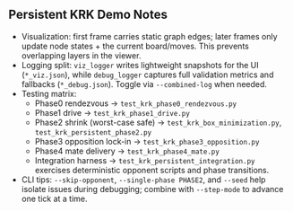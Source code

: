 Persistent KRK Demo Notes
-------------------------
- Visualization: first frame carries static graph edges; later frames only update node states + the current board/moves. This prevents overlapping layers in the viewer.
- Logging split: `viz_logger` writes lightweight snapshots for the UI (`*_viz.json`), while `debug_logger` captures full validation metrics and fallbacks (`*_debug.json`). Toggle via `--combined-log` when needed.
- Testing matrix:
  * Phase0 rendezvous → `test_krk_phase0_rendezvous.py`
  * Phase1 drive → `test_krk_phase1_drive.py`
  * Phase2 shrink (worst-case safe) → `test_krk_box_minimization.py`, `test_krk_persistent_phase2.py`
  * Phase3 opposition lock-in → `test_krk_phase3_opposition.py`
  * Phase4 mate delivery → `test_krk_phase4_mate.py`
  * Integration harness → `test_krk_persistent_integration.py` exercises deterministic opponent scripts and phase transitions.
- CLI tips: `--skip-opponent`, `--single-phase PHASE2`, and `--seed` help isolate issues during debugging; combine with `--step-mode` to advance one tick at a time.
